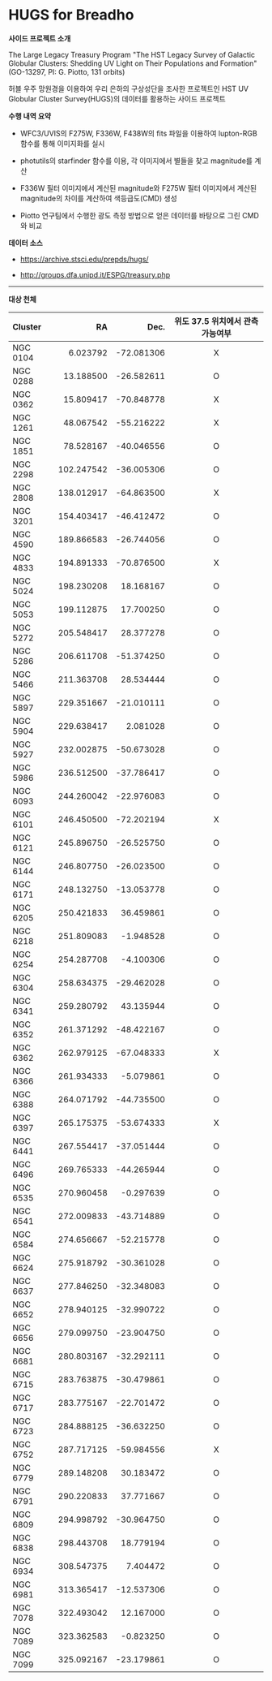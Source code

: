 # HUGS for Breadho

**사이드 프로젝트 소개** 

The Large Legacy Treasury Program "The HST Legacy Survey of Galactic Globular Clusters: Shedding UV Light on Their Populations and Formation" (GO-13297, PI: G. Piotto, 131 orbits) 

허블 우주 망원경을 이용하여 우리 은하의 구상성단을 조사한 프로젝트인 HST UV Globular Cluster Survey(HUGS)의 데이터를 활용하는 사이드 프로젝트 

**수행 내역 요약**

- WFC3/UVIS의 F275W, F336W, F438W의 fits 파일을 이용하여 lupton-RGB 함수를 통해 이미지화를 실시
  
- photutils의 starfinder 함수를 이용, 각 이미지에서 별들을 찾고 magnitude를 계산
  
- F336W 필터 이미지에서 계산된 magnitude와 F275W 필터 이미지에서 계산된 magnitude의 차이를 계산하여 색등급도(CMD) 생성
  
- Piotto 연구팀에서 수행한 광도 측정 방법으로 얻은 데이터를 바탕으로 그린 CMD와 비교


**데이터 소스**

- https://archive.stsci.edu/prepds/hugs/

- http://groups.dfa.unipd.it/ESPG/treasury.php

---

**대상 천체**

Cluster	  |       RA  |        Dec. | 위도 37.5 위치에서 관측 가능여부|
:----------|-----------:|-------------:|:----------------:|
NGC 0104|	6.023792 |	-72.081306| X |
NGC 0288|	13.188500|	-26.582611| O |
NGC 0362|	15.809417|	-70.848778| X | 
NGC 1261|	48.067542|	-55.216222| X | 
NGC 1851|	78.528167|	-40.046556| O |
NGC 2298|	102.247542|	-36.005306| O | 
NGC 2808|	138.012917|	-64.863500| X | 
NGC 3201|	154.403417|	-46.412472| O |
NGC 4590|	189.866583|	-26.744056| O |
NGC 4833|	194.891333|	-70.876500| X |
NGC 5024|	198.230208|	18.168167| O |
NGC 5053|	199.112875|	17.700250| O |
NGC 5272|	205.548417|	28.377278| O |
NGC 5286|	206.611708|	-51.374250| O |
NGC 5466|	211.363708|	28.534444| O |
NGC 5897|	229.351667|	-21.010111| O |
NGC 5904|	229.638417|	2.081028| O |
NGC 5927|	232.002875|	-50.673028| O |
NGC 5986|	236.512500|	-37.786417| O |
NGC 6093|	244.260042|	-22.976083| O |
NGC 6101|	246.450500|	-72.202194| X | 
NGC 6121|	245.896750|	-26.525750| O |
NGC 6144|	246.807750|	-26.023500| O |
NGC 6171|	248.132750|	-13.053778| O |
NGC 6205|	250.421833|	36.459861| O |
NGC 6218|	251.809083|	-1.948528| O | 
NGC 6254|	254.287708|	-4.100306| O | 
NGC 6304|	258.634375|	-29.462028| O | 
NGC 6341|	259.280792|	43.135944| O | 
NGC 6352|	261.371292|	-48.422167| O |
NGC 6362|	262.979125|	-67.048333| X |
NGC 6366|	261.934333|	-5.079861| O |
NGC 6388|	264.071792|	-44.735500| O |
NGC 6397|	265.175375|	-53.674333| X |
NGC 6441|	267.554417|	-37.051444| O |
NGC 6496|	269.765333|	-44.265944| O |
NGC 6535|	270.960458|	-0.297639| O |
NGC 6541|	272.009833|	-43.714889| O |
NGC 6584|	274.656667|	-52.215778| O |
NGC 6624|	275.918792|	-30.361028| O |
NGC 6637|	277.846250|	-32.348083| O |
NGC 6652|	278.940125|	-32.990722| O |
NGC 6656|	279.099750|	-23.904750| O |
NGC 6681|	280.803167|	-32.292111| O |
NGC 6715|	283.763875|	-30.479861| O |
NGC 6717|	283.775167|	-22.701472| O |
NGC 6723|	284.888125|	-36.632250| O |
NGC 6752|	287.717125|	-59.984556| X |
NGC 6779|	289.148208|	30.183472| O |
NGC 6791|	290.220833|	37.771667| O |
NGC 6809|	294.998792|	-30.964750| O |
NGC 6838|	298.443708|	18.779194| O |
NGC 6934|	308.547375|	7.404472| O |
NGC 6981|	313.365417|	-12.537306| O |
NGC 7078|	322.493042|	12.167000| O |
NGC 7089|	323.362583|	-0.823250| O |
NGC 7099|	325.092167|	-23.179861| O |
